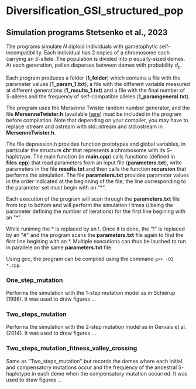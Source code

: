 # Diversification_GSI_structured_pop

## Simulation programs Stetsenko et al., 2023

The programs simulate *N* diploid individuals with gametophytic self-incompatibility. Each individual has 2 copies of a chromosome each carrying an *S*-allele. The population is divided into *p* equally-sized demes. At each generation, pollen disperses between demes with probability *d<sub>p</sub>*.

Each program produces a folder (**1_folder**) which contains a file with the parameter values (**1_param_1.txt**), a file with the different variable measured at different generations (**1_results_1.txt**) and a file with the final number of *S*-alleles and the frequency of self-compatible alleles (**1_paramgeneral.txt**).

The program uses the Mersenne Twister random number generator, and the file **MersenneTwister.h** (available [here](http://www.math.sci.hiroshima-u.ac.jp/~m-mat/MT/VERSIONS/C-LANG/MersenneTwister.h)) must be included in the program before compilation. Note that depending on your compiler, you may have to replace istream and ostream with std::istream and std:ostream in **MersenneTwister.h**.

The file depression.h provides function prototypes and global variables, in particular the structure **chr** that represents a chromosome with its *S*-haplotype. 
The main function (in **main.cpp**) calls functions (defined in **files.cpp**) that read parameters from an input file (**parameters.txt**), write parameters in the file **results.txt** and then calls the function **recursion** that performs the simulation. 
The file **parameters.txt** provides parameter values in the order indicated at the beginning of the file; the line corresponding to the parameter set must begin with an "*".

Each execution of the program will scan through the **parameters.txt** file from top to bottom and will perform the simulation *i* times (*i* being the parameter defining the number of iterations) for the first line begining with an "*".

While runining the * is replaced by an !. Once it is done, the "!" is replaced by an "#" and the program scans the **parameters.txt** file again to find the first line begining with an *. Multiple executions can thus be lauched to run in parallele on the same **parameters.txt** file. 

Using gcc, the program can be compiled using the command `g++ -O3 *.cpp`.

### One_step_mutation

Performs the simulation with the 1-step mutation model as in Schierup (1998). It was used to draw figures ...

### Two_steps_mutation

Performs the simulation with the 2-step mutation model as in Gervais et al. (2014). It was used to draw figures ...

### Two_steps_mutation_fitness_valley_crossing

Same as "Two_steps_mutation" but records the demes where each initial and compensatory mutations occur and the frequency of the ancestral S-haplotype
in each deme when the compensatory mutation occurred. It was used to draw figures ...
